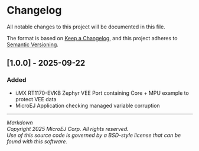 # Changelog
   
All notable changes to this project will be documented in this file.

The format is based on [Keep a Changelog](https://keepachangelog.com/en/1.0.0/),
and this project adheres to [Semantic Versioning](https://semver.org/spec/v2.0.0.html).

## [1.0.0] - 2025-09-22

### Added

  - i.MX RT1170-EVKB Zephyr VEE Port containing Core + MPU example to protect VEE data
  - MicroEJ Application checking managed variable corruption



---
_Markdown_  
_Copyright 2025 MicroEJ Corp. All rights reserved._  
_Use of this source code is governed by a BSD-style license that can be found with this software._  
